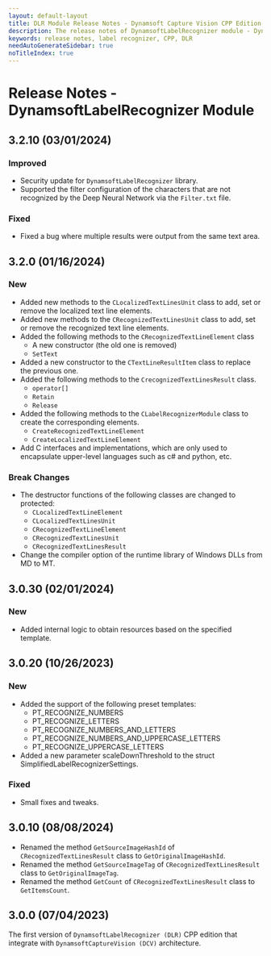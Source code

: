 ```yaml
---
layout: default-layout
title: DLR Module Release Notes - Dynamsoft Capture Vision CPP Edition
description: The release notes of DynamsoftLabelRecognizer module - Dynamsoft Capture Vision CPP Edition.
keywords: release notes, label recognizer, CPP, DLR
needAutoGenerateSidebar: true
noTitleIndex: true
---
```


# Release Notes - DynamsoftLabelRecognizer Module

## 3.2.10 (03/01/2024)

### Improved

- Security update for `DynamsoftLabelRecognizer` library.
- Supported the filter configuration of the characters that are not recognized by the Deep Neural Network via the `Filter.txt` file.

### Fixed

- Fixed a bug where multiple results were output from the same text area.

## 3.2.0 (01/16/2024)

### New

- Added new methods to the `CLocalizedTextLinesUnit` class to add, set or remove the localized text line elements.
- Added new methods to the `CRecognizedTextLinesUnit` class to add, set or remove the recognized text line elements.
- Added the following methods to the `CRecognizedTextLineElement` class
  - A new constructor (the old one is removed)
  - `SetText`
- Added a new constructor to the `CTextLineResultItem` class to replace the previous one.
- Added the following methods to the `CrecognizedTextLinesResult` class.
  - `operator[]`
  - `Retain`
  - `Release`
- Added the following methods to the `CLabelRecognizerModule` class to create the corresponding elements.
  - `CreateRecognizedTextLineElement`
  - `CreateLocalizedTextLineElement`
- Add C interfaces and implementations, which are only used to encapsulate upper-level languages such as c# and python, etc.

### Break Changes

- The destructor functions of the following classes are changed to protected:
  - `CLocalizedTextLineElement`
  - `CLocalizedTextLinesUnit`
  - `CRecognizedTextLineElement`
  - `CRecognizedTextLinesUnit`
  - `CRecognizedTextLinesResult`
- Change the compiler option of the runtime library of Windows DLLs from MD to MT.

## 3.0.30 (02/01/2024)

### New

- Added internal logic to obtain resources based on the specified template.

## 3.0.20 (10/26/2023)

### New

- Added the support of the following preset templates:
  - PT_RECOGNIZE_NUMBERS
  - PT_RECOGNIZE_LETTERS
  - PT_RECOGNIZE_NUMBERS_AND_LETTERS
  - PT_RECOGNIZE_NUMBERS_AND_UPPERCASE_LETTERS
  - PT_RECOGNIZE_UPPERCASE_LETTERS
- Added a new parameter scaleDownThreshold to the struct SimplifiedLabelRecognizerSettings.

### Fixed

- Small fixes and tweaks.

## 3.0.10 (08/08/2024)

- Renamed the method `GetSourceImageHashId` of `CRecognizedTextLinesResult` class to `GetOriginalImageHashId`.
- Renamed the method `GetSourceImageTag` of `CRecognizedTextLinesResult` class to `GetOriginalImageTag`.
- Renamed the method `GetCount` of `CRecognizedTextLinesResult` class to `GetItemsCount`.

## 3.0.0 (07/04/2023)

The first version of `DynamsoftLabelRecognizer (DLR)` CPP edition that integrate with `DynamsoftCaptureVision (DCV)` architecture.

